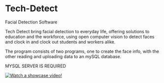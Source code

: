 # Tech-Detect
Facial Detection Software


Tech Detect bring facial detection to everyday life, offering solutions to education and the workforce, 
using open computer vision to detect faces and clock in and clock out students and workers alike.


The program consists of two programs, one to create the face info, with the other reading and uploading data to an mySQL database.


MYSQL SERVER IS REQUIRED


[![Watch a showcase video!](https://i.imgur.com/9gYFB6v.png)](https://youtu.be/d2FrQ339IU0)
